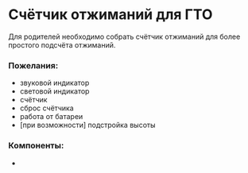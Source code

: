 # Счётчик отжиманий для ГТО
Для родителей необходимо собрать счётчик отжиманий для более простого подсчёта отжиманий.

### Пожелания:
- звуковой индикатор
- световой индикатор
- счётчик
- сброс счётчика
- работа от батареи
- [при возможности] подстройка высоты

### Компоненты:
- 
